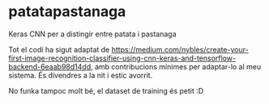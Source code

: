# patatapastanaga
Keras CNN per a distingir entre patata i pastanaga

Tot el codi ha sigut adaptat de https://medium.com/nybles/create-your-first-image-recognition-classifier-using-cnn-keras-and-tensorflow-backend-6eaab98d14dd, amb contribucions mínimes per adaptar-lo al meu sistema.
És divendres a la nit i estic avorrit.

No funka tampoc molt bé, el dataset de training és petit :D
